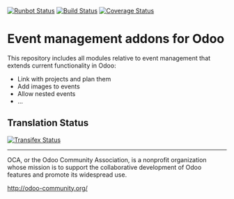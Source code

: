 [![Runbot Status](https://runbot.odoo-community.org/runbot/badge/flat/199/11.0.svg)](https://runbot.odoo-community.org/runbot/repo/github-com-oca-event-199)
[![Build Status](https://travis-ci.org/OCA/event.svg?branch=11.0)](https://travis-ci.org/OCA/event)
[![Coverage Status](https://coveralls.io/repos/OCA/event/badge.svg?branch=11.0)](https://coveralls.io/r/OCA/event?branch=11.0)

Event management addons for Odoo
================================

This repository includes all modules relative to event management that extends
current functionality in Odoo:

* Link with projects and plan them
* Add images to events
* Allow nested events
* ...



Translation Status
------------------
[![Transifex Status](https://www.transifex.com/projects/p/OCA-event-11-0/chart/image_png)](https://www.transifex.com/projects/p/event-11-0)

----

OCA, or the Odoo Community Association, is a nonprofit organization whose 
mission is to support the collaborative development of Odoo features and 
promote its widespread use.

http://odoo-community.org/
